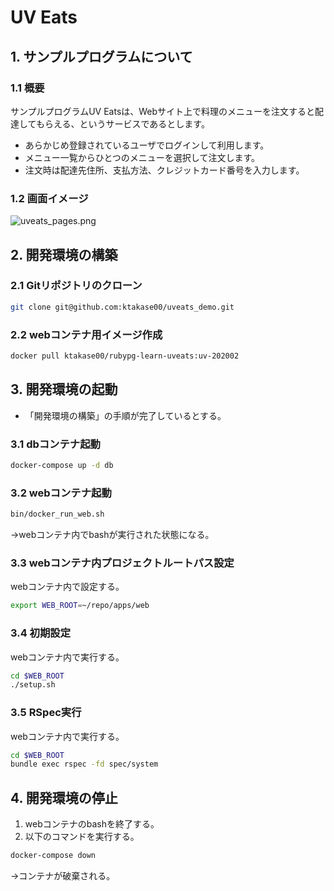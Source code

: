 # UV Eats

## 1. サンプルプログラムについて

### 1.1 概要

サンプルプログラムUV Eatsは、Webサイト上で料理のメニューを注文すると配達してもらえる、というサービスであるとします。

* あらかじめ登録されているユーザでログインして利用します。
* メニュー一覧からひとつのメニューを選択して注文します。
* 注文時は配達先住所、支払方法、クレジットカード番号を入力します。

### 1.2 画面イメージ

![uveats_pages.png](https://qiita-image-store.s3.ap-northeast-1.amazonaws.com/0/27959/f9f34e6e-d43d-6d60-1aa9-530a2e60ead7.png)

## 2. 開発環境の構築

### 2.1 Gitリポジトリのクローン

```sh
git clone git@github.com:ktakase00/uveats_demo.git
```

### 2.2 webコンテナ用イメージ作成

```sh
docker pull ktakase00/rubypg-learn-uveats:uv-202002
```

## 3. 開発環境の起動

* 「開発環境の構築」の手順が完了しているとする。

### 3.1 dbコンテナ起動

```sh
docker-compose up -d db
```

### 3.2 webコンテナ起動

```sh
bin/docker_run_web.sh
```

→webコンテナ内でbashが実行された状態になる。

### 3.3 webコンテナ内プロジェクトルートパス設定

webコンテナ内で設定する。

```sh
export WEB_ROOT=~/repo/apps/web
```

### 3.4 初期設定

webコンテナ内で実行する。

```sh
cd $WEB_ROOT
./setup.sh
```

### 3.5 RSpec実行

webコンテナ内で実行する。

```sh
cd $WEB_ROOT
bundle exec rspec -fd spec/system
```

## 4. 開発環境の停止

1. webコンテナのbashを終了する。
2. 以下のコマンドを実行する。

```sh
docker-compose down
```

→コンテナが破棄される。
